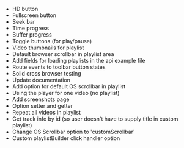 * HD button
* Fullscreen button
* Seek bar
* Time progress
* Buffer progress
* Toggle buttons (for play/pause)
* Video thumbnails for playlist
* Default browser scrollbar in playlist area
* Add fields for loading playlists in the api example file
* Route events to toolbar button states
* Solid cross browser testing
* Update documentation
* Add option for default OS scrollbar in playlist
* Using the player for one video (no playlist)
* Add screenshots page
* Option setter and getter
* Repeat all videos in playlist
* Get track info by id (so user doesn't have to supply title in custom playlist)
* Change OS Scrollbar option to 'customScrollbar'
* Custom playlistBuilder click handler option
